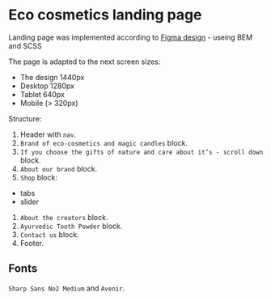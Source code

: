 # Eco cosmetics landing page
Landing page was implemented according to [Figma design](https://www.figma.com/file/Fz588JKGuPS2Bk21De4KE5/Brand-of-eco-cosmetics-_FE-students?node-id=21779%3A631&t=Gtk1Kj4TKq6BJit2-1) - useing BEM and SCSS

The page is adapted to the next screen sizes:
- The design 1440px
- Desktop 1280px
- Tablet 640px
- Mobile (> 320px)

Structure:

1. Header with `nav`.
1. `Brand of eco-cosmetics and magic candles` block.
1. `If you choose the gifts of nature and care about it’s - scroll down` block.
1. `About our brand` block.
1. `Shop` block:
  -  tabs
  -  slider
1. `About the creators` block.
1. `Ayurvedic Tooth Powder` block.
1. `Contact us` block.
1. Footer.

## Fonts
`Sharp Sans No2 Medium` and `Avenir`.
